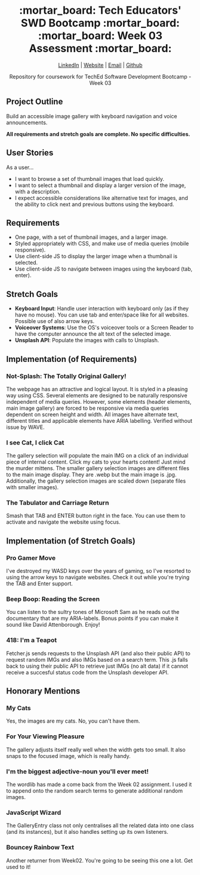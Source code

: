 <div align="center">
  <h1>:mortar_board: Tech Educators' SWD Bootcamp :mortar_board:<br/>:mortar_board: Week 03 Assessment :mortar_board:</h1>
  <p>
    <a href="http://www.LinkedIn.com/in/kevin-barr1988">LinkedIn</a> |
    <a href="http://kjb88.github.io">Website</a> |
    <a href="mailto:kevinbarr.business@gmail.com">Email</a> |
    <a href="https://github.com/KJB88">Github</a>
  </p>
<p>
  Repository for coursework for TechEd Software Development Bootcamp - Week 03
</p>
</div>
<section>
<h2>Project Outline</h2>
<p>Build an accessible image gallery with keyboard navigation and voice announcements.</p>
  <p><b>All requirements and stretch goals are complete. No specific difficulties.</b></p>
</section>
<section>
<h2>User Stories</h2>
  As a user...
<ul>
<li>I want to browse a set of thumbnail images that load quickly.</li>
  <li>I want to select a thumbnail and display a larger version of the image, with a description.</li>
  <li>I expect accessible considerations like alternative text for images, and the ability to click next and previous buttons using the keyboard.</li>
</ul>
</section>
<section>
<h2>Requirements</h2>
<ul>
<li>One page, with a set of thumbnail images, and a larger image.</li>
  <li>Styled appropriately with CSS, and make use of media queries (mobile responsive).</li>
  <li>Use client-side JS to display the larger image when a thumbnail is selected.</li>
  <li>Use client-side JS to navigate between images using the keyboard (tab, enter).</li>
</ul>
</section>
<section>
<h2>Stretch Goals</h2>
<ul>
<li><b>Keyboard Input</b>: Handle user interaction with keyboard only (as if they have no mouse). You can use tab and enter/space like for all websites. Possible use of also arrow keys.</li>
  <li><b>Voiceover Systems</b>: Use the OS's voiceover tools or a Screen Reader to have the computer announce the alt text of the selected image.</li>
  <li><b>Unsplash API</b>: Populate the images with calls to Unsplash.</li>
</ul>
</section>
<section>
<h2>Implementation (of Requirements)</h2>
  <h3>Not-Splash: The Totally Original Gallery!</h3>
  <p>The webpage has an attractive and logical layout. It is styled in a pleasing way using CSS. Several elements are designed to be naturally responsive independent of media queries. However, some elements (header elements, main image gallery) are forced to be responsive via media queries dependent on screen height and width. All images have alternate text, different titles and applicable elements have ARIA labelling. Verified without issue by WAVE.</p>
    <h3>I see Cat, I click Cat</h3>
  <p>The gallery selection will populate the main IMG on a click of an individual piece of internal content. Click my cats to your hearts content! Just mind the murder mittens. The smaller gallery selection images are different files to the main image display. They are .webp but the main image is .jpg. Additionally, the gallery selection images are scaled down (separate files with smaller images).</p>
      <h3>The Tabulator and Carriage Return</h3>
  <p>Smash that TAB and ENTER button right in the face. You can use them to activate and navigate the website using focus.</p>
</section>
<section>
  <h2>Implementation (of Stretch Goals)</h2>
  <h3>Pro Gamer Move</h3>
  <p>I've destroyed my WASD keys over the years of gaming, so I've resorted to using the arrow keys to navigate websites. Check it out while you're trying the TAB and Enter support.</p>
    <h3>Beep Boop: Reading the Screen</h3>
    <p>You can listen to the sultry tones of Microsoft Sam as he reads out the documentary that are my ARIA-labels. Bonus points if you can make it sound like David Attenborough. Enjoy!</p>
      <h3>418: I'm a Teapot</h3>
      <p>Fetcher.js sends requests to the Unsplash API (and also their public API) to request random IMGs and also IMGs based on a search term. This .js falls back to using their public API to retrieve just IMGs (no alt data) if it cannot receive a succesful status code from the Unsplash developer API.</p>
</section>
<section>
  <h2>Honorary Mentions</h2>
  <h3>My Cats</h3>
  <p>Yes, the images are my cats. No, you can't have them.</p>
    <h3>For Your Viewing Pleasure</h3>
  <p>The gallery adjusts itself really well when the width gets too small. It also snaps to the focused image, which is really handy.</p>
      <h3>I'm the biggest adjective-noun you'll ever meet!</h3>
  <p>The wordlib has made a come back from the Week 02 assignment. I used it to append onto the random search terms to generate additional random images.</p>
  <h3>JavaScript Wizard</h3>
  <p>The GalleryEntry class not only centralises all the related data into one class (and its instances), but it also handles setting up its own listeners.</p>
  <h3>Bouncey Rainbow Text</h3>
  <p>Another returner from Week02. You're going to be seeing this one a lot. Get used to it!</p>
</section>
